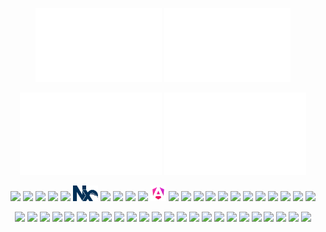 <p align="center">
<img width="40%" src="https://raw.githubusercontent.com/NorseJedi/github-stats/master/generated/overview.svg#gh-dark-mode-only">
<img width="40%" src="https://raw.githubusercontent.com/NorseJedi/github-stats/master/generated/languages.svg#gh-dark-mode-only">
</p>
<p align="center">
<img width="45%" src="https://raw.githubusercontent.com/NorseJedi/github-stats/master/generated/overview.svg#gh-light-mode-only">
<img width="45%" src="https://raw.githubusercontent.com/NorseJedi/github-stats/master/generated/languages.svg#gh-light-mode-only">
</p>

<p align="center">
<img height="25" src="/../../../../NorseJedi/devicon/blob/master/icons/nodejs/nodejs-original.svg">
<img height="25" src="/../../../../NorseJedi/devicon/blob/master/icons/typescript/typescript-original.svg">
<img height="25" src="/../../../../NorseJedi/devicon/blob/master/icons/php/php-original.svg">
<img height="25" src="/../../../../NorseJedi/devicon/blob/master/icons/git/git-original.svg">
<img height="25" src="/../../../../NorseJedi/devicon/blob/master/icons/github/github-original.svg">
<img height="25" src="https://raw.githubusercontent.com/NorseJedi/NorseJedi/main/img/nx_logo.png">
<img height="25" src="/../../../../NorseJedi/devicon/blob/master/icons/npm/npm-original-wordmark.svg">
<img height="25" src="/../../../../NorseJedi/devicon/blob/master/icons/pnpm/pnpm-original.svg">
<img height="25" src="/../../../../NorseJedi/devicon/blob/master/icons/javascript/javascript-original.svg">
<img height="25" src="/../../../../NorseJedi/devicon/blob/master/icons/nestjs/nestjs-original.svg">
<img height="25" src="https://raw.githubusercontent.com/NorseJedi/NorseJedi/main/img/angular_new_logo_animated.gif">
<img height="25" src="/../../../../NorseJedi/devicon/blob/master/icons/phpstorm/phpstorm-original.svg">
<img height="25" src="/../../../../NorseJedi/devicon/blob/master/icons/rider/rider-original.svg">
<img height="25" src="/../../../../NorseJedi/devicon/blob/master/icons/dotnetcore/dotnetcore-original.svg">
<img height="25" src="/../../../../NorseJedi/devicon/blob/master/icons/mariadb/mariadb-original.svg">
<img height="25" src="/../../../../NorseJedi/devicon/blob/master/icons/html5/html5-original.svg">
<img height="25" src="/../../../../NorseJedi/devicon/blob/master/icons/css3/css3-original.svg">
<img height="25" src="/../../../../NorseJedi/devicon/blob/master/icons/sass/sass-original.svg">
<img height="25" src="/../../../../NorseJedi/devicon/blob/master/icons/jest/jest-plain.svg">
<img height="25" src="/../../../../NorseJedi/devicon/blob/master/icons/vuejs/vuejs-original.svg">
<img height="25" src="/../../../../NorseJedi/devicon/blob/master/icons/json/json-original.svg">
<img height="25" src="/../../../../NorseJedi/devicon/blob/master/icons/ssh/ssh-original.svg">
<img height="25" src="/../../../../NorseJedi/devicon/blob/master/icons/sqlite/sqlite-original.svg">
</p>
<p align="center">
<img height="25" src="/../../../../NorseJedi/devicon/blob/master/icons/debian/debian-original.svg">
<img height="25" src="/../../../../NorseJedi/devicon/blob/master/icons/ubuntu/ubuntu-original.svg">
<img height="25" src="/../../../../NorseJedi/devicon/blob/master/icons/archlinux/archlinux-original.svg">
<img height="25" src="/../../../../NorseJedi/devicon/blob/master/icons/microsoftsqlserver/microsoftsqlserver-original.svg">
<img height="25" src="/../../../../NorseJedi/devicon/blob/master/icons/openapi/openapi-original.svg">
<img height="25" src="/../../../../NorseJedi/devicon/blob/master/icons/postman/postman-original.svg">
<img height="25" src="/../../../../NorseJedi/devicon/blob/master/icons/prisma/prisma-original.svg">
<img height="25" src="/../../../../NorseJedi/devicon/blob/master/icons/rxjs/rxjs-original.svg">
<img height="25" src="/../../../../NorseJedi/devicon/blob/master/icons/redux/redux-original.svg">
<img height="25" src="/../../../../NorseJedi/devicon/blob/master/icons/vscode/vscode-original.svg">
<img height="25" src="/../../../../NorseJedi/devicon/blob/master/icons/windows11/windows11-original.svg">
<img height="25" src="/../../../../NorseJedi/devicon/blob/master/icons/angularmaterial/angularmaterial-original.svg">
<img height="25" src="/../../../../NorseJedi/devicon/blob/master/icons/apache/apache-original.svg">
<img height="25" src="/../../../../NorseJedi/devicon/blob/master/icons/bash/bash-original.svg">
<img height="25" src="/../../../../NorseJedi/devicon/blob/master/icons/bootstrap/bootstrap-original.svg">
<img height="25" src="/../../../../NorseJedi/devicon/blob/master/icons/chrome/chrome-original.svg">
<img height="25" src="/../../../../NorseJedi/devicon/blob/master/icons/composer/composer-original.svg">
<img height="25" src="/../../../../NorseJedi/devicon/blob/master/icons/csharp/csharp-original.svg">
<img height="25" src="/../../../../NorseJedi/devicon/blob/master/icons/docker/docker-original.svg">
<img height="25" src="/../../../../NorseJedi/devicon/blob/master/icons/eslint/eslint-original.svg">
<img height="25" src="/../../../../NorseJedi/devicon/blob/master/icons/firefox/firefox-original.svg">
<img height="25" src="/../../../../NorseJedi/devicon/blob/master/icons/gimp/gimp-original.svg">
<img height="25" src="/../../../../NorseJedi/devicon/blob/master/icons/jetbrains/jetbrains-original.svg">
<img height="25" src="/../../../../NorseJedi/devicon/blob/master/icons/linux/linux-original.svg">
</p>
